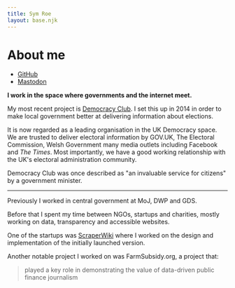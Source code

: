 ```yaml
---
title: Sym Roe
layout: base.njk
---
```


# About me

* <a href="https://github.com/symroe" rel="me">GitHub</a>
* <a href="https://mastodon.me.uk/@symroe" rel="me">Mastodon</a>


**I work in the space where governments and the internet meet.**

My most recent project is [Democracy Club](https://democracyclub.org.uk/). 
I set this up in 2014 in order to make local government better at delivering 
information about elections. 

It is now regarded as a leading organisation in the UK Democracy space. We are 
trusted to deliver electoral information by GOV.UK, The Electoral Commission, Welsh Government
many media outlets including Facebook and *The Times*. Most importantly, we have a good working
relationship with the UK's electoral administration community.

Democracy Club was once described as "an invaluable service for citizens" by a government minister.

---

Previously I worked in central government at MoJ, DWP and GDS. 

Before that I spent my time between NGOs, startups and charities, mostly working on 
data, transparency and accessible websites. 

One of the startups was [ScraperWiki](https://en.wikipedia.org/wiki/QuickCode) where I 
worked on the design and implementation of the initially launched version.

Another notable project I worked on was FarmSubsidy.org, a project that:

> played a key role in demonstrating the value of data-driven public finance journalism